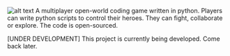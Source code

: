 ![alt text](https://raw.githubusercontent.com/akosducz/codecivilisation/master/others/logo.png)
A multiplayer open-world coding game written in python. Players can write python scripts to control their heroes. They can fight, collaborate or explore. The code is open-sourced.

[UNDER DEVELOPMENT]
This project is currently being developed. Come back later.
